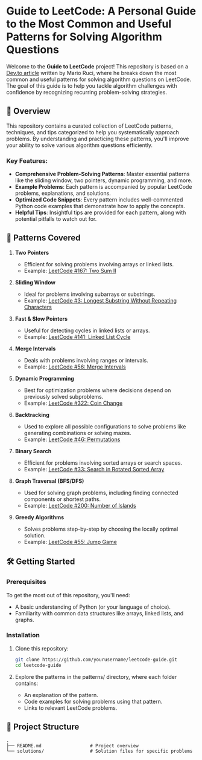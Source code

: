 # Guide to LeetCode: A Personal Guide to the Most Common and Useful Patterns for Solving Algorithm Questions

Welcome to the **Guide to LeetCode** project! This repository is based on a [Dev.to article](https://dev.to/mrmarioruci/guide-to-leetcode-a-personal-guide-to-the-most-common-and-useful-patterns-for-solving-algorithm-questions-3p9e) written by Mario Ruci, where he breaks down the most common and useful patterns for solving algorithm questions on LeetCode. The goal of this guide is to help you tackle algorithm challenges with confidence by recognizing recurring problem-solving strategies.

## 📖 Overview

This repository contains a curated collection of LeetCode patterns, techniques, and tips categorized to help you systematically approach problems. By understanding and practicing these patterns, you'll improve your ability to solve various algorithm questions efficiently.

### Key Features:

- **Comprehensive Problem-Solving Patterns**: Master essential patterns like the sliding window, two pointers, dynamic programming, and more.
- **Example Problems**: Each pattern is accompanied by popular LeetCode problems, explanations, and solutions.
- **Optimized Code Snippets**: Every pattern includes well-commented Python code examples that demonstrate how to apply the concepts.
- **Helpful Tips**: Insightful tips are provided for each pattern, along with potential pitfalls to watch out for.

## 🔑 Patterns Covered

1. **Two Pointers**
   - Efficient for solving problems involving arrays or linked lists.
   - Example: [LeetCode #167: Two Sum II](https://leetcode.com/problems/two-sum-ii-input-array-is-sorted/)
   
2. **Sliding Window**
   - Ideal for problems involving subarrays or substrings.
   - Example: [LeetCode #3: Longest Substring Without Repeating Characters](https://leetcode.com/problems/longest-substring-without-repeating-characters/)
   
3. **Fast & Slow Pointers**
   - Useful for detecting cycles in linked lists or arrays.
   - Example: [LeetCode #141: Linked List Cycle](https://leetcode.com/problems/linked-list-cycle/)
   
4. **Merge Intervals**
   - Deals with problems involving ranges or intervals.
   - Example: [LeetCode #56: Merge Intervals](https://leetcode.com/problems/merge-intervals/)
   
5. **Dynamic Programming**
   - Best for optimization problems where decisions depend on previously solved subproblems.
   - Example: [LeetCode #322: Coin Change](https://leetcode.com/problems/coin-change/)
   
6. **Backtracking**
   - Used to explore all possible configurations to solve problems like generating combinations or solving mazes.
   - Example: [LeetCode #46: Permutations](https://leetcode.com/problems/permutations/)
   
7. **Binary Search**
   - Efficient for problems involving sorted arrays or search spaces.
   - Example: [LeetCode #33: Search in Rotated Sorted Array](https://leetcode.com/problems/search-in-rotated-sorted-array/)
   
8. **Graph Traversal (BFS/DFS)**
   - Used for solving graph problems, including finding connected components or shortest paths.
   - Example: [LeetCode #200: Number of Islands](https://leetcode.com/problems/number-of-islands/)
   
9. **Greedy Algorithms**
   - Solves problems step-by-step by choosing the locally optimal solution.
   - Example: [LeetCode #55: Jump Game](https://leetcode.com/problems/jump-game/)

## 🛠 Getting Started

### Prerequisites
To get the most out of this repository, you'll need:
- A basic understanding of Python (or your language of choice).
- Familiarity with common data structures like arrays, linked lists, and graphs.

### Installation
1. Clone this repository:
   ```bash
   git clone https://github.com/yourusername/leetcode-guide.git
   cd leetcode-guide
   ```

2. Explore the patterns in the patterns/ directory, where each folder contains:
   - An explanation of the pattern.
   - Code examples for solving problems using that pattern.
   - Links to relevant LeetCode problems.

## 📂 Project Structure
```
.
├── README.md                  # Project overview
└── solutions/                 # Solution files for specific problems
```